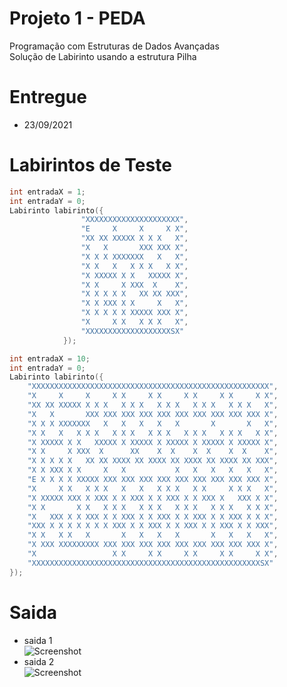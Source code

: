 
# Projeto 1 - PEDA
Programação com Estruturas de Dados Avançadas <br>
Solução de Labirinto usando a estrutura Pilha <br>

# Entregue 
- 23/09/2021 
  
# Labirintos de Teste 
~~~cpp
int entradaX = 1;
int entradaY = 0;
Labirinto labirinto({
                "XXXXXXXXXXXXXXXXXXXXX",
                "E     X     X     X X",
                "XX XX XXXXX X X X   X",
                "X   X       XXX XXX X",
                "X X X XXXXXXX   X   X",
                "X X   X   X X X   X X",
                "X XXXXX X X   XXXXX X",
                "X X     X XXX  X    X",
                "X X X X X   XX XX XXX",
                "X X XXX X X     X   X",
                "X X X X X XXXXX XXX X",
                "X     X X   X X X   X",
                "XXXXXXXXXXXXXXXXXXXSX"
            });
~~~

~~~cpp
int entradaX = 10;
int entradaY = 0;
Labirinto labirinto({
    "XXXXXXXXXXXXXXXXXXXXXXXXXXXXXXXXXXXXXXXXXXXXXXXXXXXXX",
    "X     X     X     X X     X X     X X     X X     X X",
    "XX XX XXXXX X X X   X X X   X X X   X X X   X X X   X",
    "X   X       XXX XXX XXX XXX XXX XXX XXX XXX XXX XXX X",
    "X X X XXXXXXX   X   X   X   X   X       X       X   X",
    "X X   X   X X X   X X X   X X X   X X X   X X X   X X",
    "X XXXXX X X   XXXXX X XXXXX X XXXXX X XXXXX X XXXXX X",
    "X X     X XXX  X      XX    X  X    X  X    X  X    X",
    "X X X X X   XX XX XXXX XX XXXX XX XXXX XX XXXX XX XXX",
    "X X XXX X X     X   X           X   X   X   X   X   X",
    "E X X X X XXXXX XXX XXX XXX XXX XXX XXX XXX XXX XXX X",
    "X     X X   X X X   X   X   X X X   X X     X X X   X",
    "X XXXXX XXX X XXX X X XXX X X XXX X X XXX X   XXX X X",
    "X X       X X   X X X   X X X   X X X   X X X   X X X",
    "X   XXX X X XXX X X XXX X X XXX X X XXX X X XXX X X X",
    "XXX X X X X X X X XXX X X XXX X X XXX X X XXX X X XXX",
    "X X   X X   X       X   X   X   X       X   X   X   X",
    "X XXX XXXXXXXXX XXX XXX XXX XXX XXX XXX XXX XXX XXX X",
    "X                 X X     X X     X X     X X     X X",
    "XXXXXXXXXXXXXXXXXXXXXXXXXXXXXXXXXXXXXXXXXXXXXXXXXXXSX"
});
~~~

# Saida 
- saida 1 <br>
![Screenshot](https://cdn.discordapp.com/attachments/840637212126347264/896536414118899722/screenshot_1.png)
- saida 2 <br>
![Screenshot](https://cdn.discordapp.com/attachments/840637212126347264/896536417721782302/screenshot_2.png)

